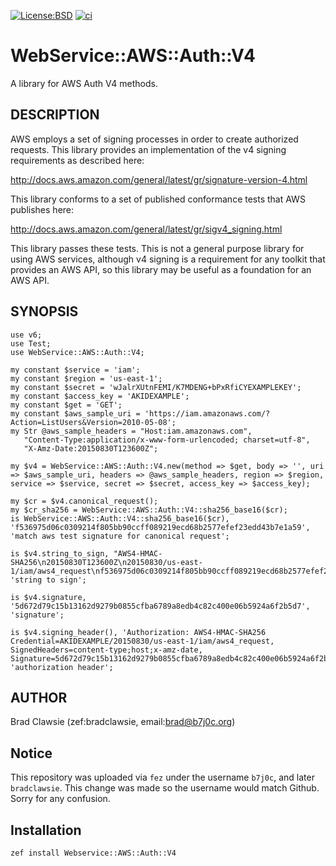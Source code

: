 [![License:BSD](https://img.shields.io/badge/License-BSD-yellow.svg)](https://opensource.org/licenses/BSD-2-Clause)
[![ci](https://github.com/bradclawsie/Net-IP-Parse/workflows/test/badge.svg)](https://github.com/bradclawsie/Webservice-AWS-Auth-V4/actions)

# WebService::AWS::Auth::V4 

A library for AWS Auth V4 methods.

## DESCRIPTION

AWS employs a set of signing processes in order to create authorized requests. This
library provides an implementation of the v4 signing requirements as described here:

http://docs.aws.amazon.com/general/latest/gr/signature-version-4.html

This library conforms to a set of published conformance tests that AWS publishes
here:

http://docs.aws.amazon.com/general/latest/gr/sigv4_signing.html

This library passes these tests. This is not a general purpose library
for using AWS services, although v4 signing is a requirement for any
toolkit that provides an AWS API, so this library may be useful
as a foundation for an AWS API.

## SYNOPSIS

    use v6;
    use Test;
    use WebService::AWS::Auth::V4;

    my constant $service = 'iam';
    my constant $region = 'us-east-1';
    my constant $secret = 'wJalrXUtnFEMI/K7MDENG+bPxRfiCYEXAMPLEKEY';
    my constant $access_key = 'AKIDEXAMPLE';
    my constant $get = 'GET';
    my constant $aws_sample_uri = 'https://iam.amazonaws.com/?Action=ListUsers&Version=2010-05-08';
    my Str @aws_sample_headers = "Host:iam.amazonaws.com",
       "Content-Type:application/x-www-form-urlencoded; charset=utf-8",
       "X-Amz-Date:20150830T123600Z";

    my $v4 = WebService::AWS::Auth::V4.new(method => $get, body => '', uri => $aws_sample_uri, headers => @aws_sample_headers, region => $region, service => $service, secret => $secret, access_key => $access_key);

    my $cr = $v4.canonical_request();
    my $cr_sha256 = WebService::AWS::Auth::V4::sha256_base16($cr);
    is WebService::AWS::Auth::V4::sha256_base16($cr), 'f536975d06c0309214f805bb90ccff089219ecd68b2577efef23edd43b7e1a59', 'match aws test signature for canonical request';

    is $v4.string_to_sign, "AWS4-HMAC-SHA256\n20150830T123600Z\n20150830/us-east-1/iam/aws4_request\nf536975d06c0309214f805bb90ccff089219ecd68b2577efef23edd43b7e1a59", 'string to sign';

    is $v4.signature, '5d672d79c15b13162d9279b0855cfba6789a8edb4c82c400e06b5924a6f2b5d7', 'signature';

    is $v4.signing_header(), 'Authorization: AWS4-HMAC-SHA256 Credential=AKIDEXAMPLE/20150830/us-east-1/iam/aws4_request, SignedHeaders=content-type;host;x-amz-date, Signature=5d672d79c15b13162d9279b0855cfba6789a8edb4c82c400e06b5924a6f2b5d7', 'authorization header';

## AUTHOR

Brad Clawsie (zef:bradclawsie, email:brad@b7j0c.org) 

## Notice

This repository was uploaded via `fez` under the username `b7j0c`,
and later `bradclawsie`. This change was made so the username would match
Github. Sorry for any confusion.

## Installation

```
zef install Webservice::AWS::Auth::V4
```

